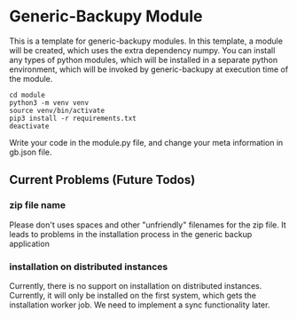 # Generic-Backupy Module
This is a template for generic-backupy modules. In this template, 
a module will be created, which uses the extra dependency numpy.
You can install any types of python modules, which will be installed
in a separate python environment, which will be invoked by generic-backupy
at execution time of the module.

```
cd module
python3 -m venv venv
source venv/bin/activate
pip3 install -r requirements.txt
deactivate
```

Write your code in the module.py file, and change your meta information
in gb.json file.

## Current Problems (Future Todos)

### zip file name
Please don't uses spaces and other "unfriendly" filenames for the zip file.
It leads to problems in the installation process in the 
generic backup application

### installation on distributed instances
Currently, there is no support on installation on distributed instances.
Currently, it will only be installed on the first system, which gets
the installation worker job. 
We need to implement a sync functionality later.
